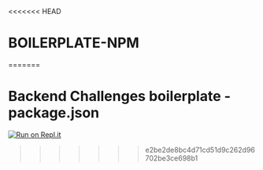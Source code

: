 <<<<<<< HEAD
# BOILERPLATE-NPM
=======
# Backend Challenges boilerplate - package.json
[![Run on Repl.it](https://repl.it/badge/github/freeCodeCamp/boilerplate-npm)](https://repl.it/github/freeCodeCamp/boilerplate-npm)
>>>>>>> e2be2de8bc4d71cd51d9c262d96702be3ce698b1
